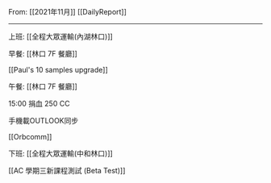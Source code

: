 From: [[2021年11月]]
[[DailyReport]]

---

上班: [[全程大眾運輸(內湖林口)]]

早餐: [[林口 7F 餐廳]]

[[Paul's 10 samples upgrade]]

午餐: [[林口 7F 餐廳]]

15:00 捐血 250 CC

手機載OUTLOOK同步

[[Orbcomm]]

下班: [[全程大眾運輸(中和林口)]]

[[AC 學期三新課程測試 (Beta Test)]]